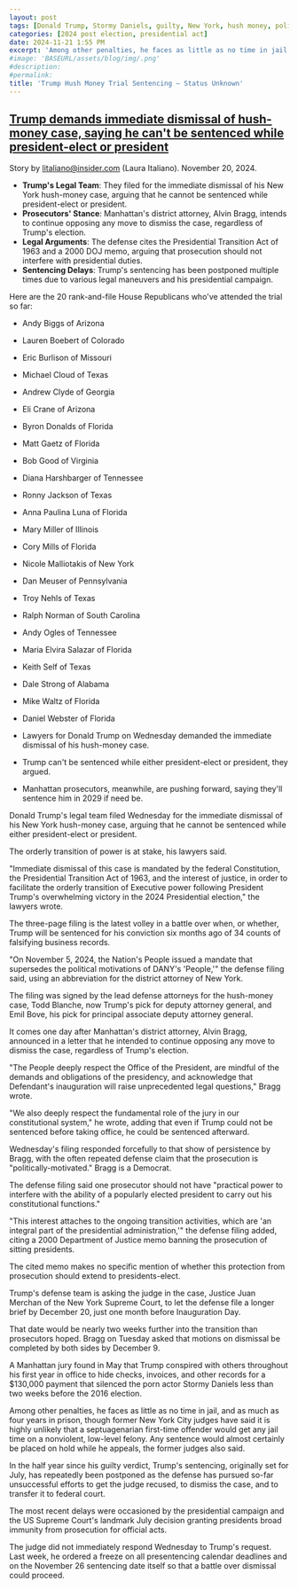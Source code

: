 ```yaml
---
layout: post
tags: [Donald Trump, Stormy Daniels, guilty, New York, hush money, politics]
categories: [2024 post election, presidential act]
date: 2024-11-21 1:55 PM
excerpt: 'Among other penalties, he faces as little as no time in jail, and as much as four years in prison, though former New York City judges have said it is highly unlikely that a septuagenarian first-time offender would get any jail time on a nonviolent, low-level felony. Any sentence would almost certainly be placed on hold while he appeals, the former judges also said.'
#image: 'BASEURL/assets/blog/img/.png'
#description:
#permalink:
title: 'Trump Hush Money Trial Sentencing – Status Unknown'
---
```



## [Trump demands immediate dismissal of hush-money case, saying he can't be sentenced while president-elect or president](https://www.businessinsider.com/trump-demands-immediate-dismissal-of-hush-money-case-2024-11)

Story by litaliano@insider.com (Laura Italiano). November 20, 2024.

- **Trump's Legal Team**: They filed for the immediate dismissal of his New York hush-money case, arguing that he cannot be sentenced while president-elect or president.
- **Prosecutors' Stance**: Manhattan's district attorney, Alvin Bragg, intends to continue opposing any move to dismiss the case, regardless of Trump's election.
- **Legal Arguments**: The defense cites the Presidential Transition Act of 1963 and a 2000 DOJ memo, arguing that prosecution should not interfere with presidential duties.
- **Sentencing Delays**: Trump's sentencing has been postponed multiple times due to various legal maneuvers and his presidential campaign.

Here are the 20 rank-and-file House Republicans who've attended the trial so far:

- Andy Biggs of Arizona
- Lauren Boebert of Colorado
- Eric Burlison of Missouri
- Michael Cloud of Texas
- Andrew Clyde of Georgia
- Eli Crane of Arizona
- Byron Donalds of Florida
- Matt Gaetz of Florida
- Bob Good of Virginia
- Diana Harshbarger of Tennessee
- Ronny Jackson of Texas
- Anna Paulina Luna of Florida
- Mary Miller of Illinois
- Cory Mills of Florida
- Nicole Malliotakis of New York
- Dan Meuser of Pennsylvania
- Troy Nehls of Texas
- Ralph Norman of South Carolina
- Andy Ogles of Tennessee
- Maria Elvira Salazar of Florida
- Keith Self of Texas
- Dale Strong of Alabama
- Mike Waltz of Florida
- Daniel Webster of Florida

- Lawyers for Donald Trump on Wednesday demanded the immediate dismissal of his hush-money case.
- Trump can't be sentenced while either president-elect or president, they argued.
- Manhattan prosecutors, meanwhile, are pushing forward, saying they'll sentence him in 2029 if need be.

Donald Trump's legal team filed Wednesday for the immediate dismissal of his New York hush-money case, arguing that he cannot be sentenced while either president-elect or president.

The orderly transition of power is at stake, his lawyers said.

"Immediate dismissal of this case is mandated by the federal Constitution, the Presidential Transition Act of 1963, and the interest of justice, in order to facilitate the orderly transition of Executive power following President Trump's overwhelming victory in the 2024 Presidential election," the lawyers wrote.

The three-page filing is the latest volley in a battle over when, or whether, Trump will be sentenced for his conviction six months ago of 34 counts of falsifying business records.

"On November 5, 2024, the Nation's People issued a mandate that supersedes the political motivations of DANY's 'People,'" the defense filing said, using an abbreviation for the district attorney of New York.

The filing was signed by the lead defense attorneys for the hush-money case, Todd Blanche, now Trump's pick for deputy attorney general, and Emil Bove, his pick for principal associate deputy attorney general.

It comes one day after Manhattan's district attorney, Alvin Bragg, announced in a letter that he intended to continue opposing any move to dismiss the case, regardless of Trump's election.

"The People deeply respect the Office of the President, are mindful of the demands and obligations of the presidency, and acknowledge that Defendant's inauguration will raise unprecedented legal questions," Bragg wrote.

"We also deeply respect the fundamental role of the jury in our constitutional system," he wrote, adding that even if Trump could not be sentenced before taking office, he could be sentenced afterward.

Wednesday's filing responded forcefully to that show of persistence by Bragg, with the often repeated defense claim that the prosecution is "politically-motivated." Bragg is a Democrat.

The defense filing said one prosecutor should not have "practical power to interfere with the ability of a popularly elected president to carry out his constitutional functions."

"This interest attaches to the ongoing transition activities, which are 'an integral part of the presidential administration,'" the defense filing added, citing a 2000 Department of Justice memo banning the prosecution of sitting presidents.

The cited memo makes no specific mention of whether this protection from prosecution should extend to presidents-elect.

Trump's defense team is asking the judge in the case, Justice Juan Merchan of the New York Supreme Court, to let the defense file a longer brief by December 20, just one month before Inauguration Day.

That date would be nearly two weeks further into the transition than prosecutors hoped. Bragg on Tuesday asked that motions on dismissal be completed by both sides by December 9.

A Manhattan jury found in May that Trump conspired with others throughout his first year in office to hide checks, invoices, and other records for a $130,000 payment that silenced the porn actor Stormy Daniels less than two weeks before the 2016 election.

Among other penalties, he faces as little as no time in jail, and as much as four years in prison, though former New York City judges have said it is highly unlikely that a septuagenarian first-time offender would get any jail time on a nonviolent, low-level felony. Any sentence would almost certainly be placed on hold while he appeals, the former judges also said.

In the half year since his guilty verdict, Trump's sentencing, originally set for July, has repeatedly been postponed as the defense has pursued so-far unsuccessful efforts to get the judge recused, to dismiss the case, and to transfer it to federal court.

The most recent delays were occasioned by the presidential campaign and the US Supreme Court's landmark July decision granting presidents broad immunity from prosecution for official acts.

The judge did not immediately respond Wednesday to Trump's request. Last week, he ordered a freeze on all presentencing calendar deadlines and on the November 26 sentencing date itself so that a battle over dismissal could proceed.
